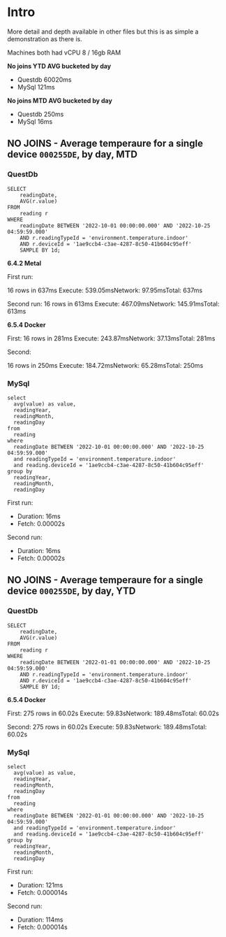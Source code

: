 # Intro

More detail and depth available in other files but this is as simple a demonstration as there is.

Machines both had vCPU 8 / 16gb RAM

**No joins YTD AVG bucketed by day**
- Questdb 60020ms
- MySql 121ms

**No joins MTD AVG bucketed by day**
- Questdb 250ms
- MySql 16ms

## NO JOINS - Average temperaure for a single device `000255DE`, by day, MTD

### QuestDb

```
SELECT
    readingDate,
    AVG(r.value)
FROM
    reading r
WHERE
    readingDate BETWEEN '2022-10-01 00:00:00.000' AND '2022-10-25 04:59:59.000'
    AND r.readingTypeId = 'environment.temperature.indoor'
    AND r.deviceId = '1ae9ccb4-c3ae-4287-8c50-41b604c95eff'
    SAMPLE BY 1d;

```

**6.4.2 Metal**

First run:

16 rows in 637ms
Execute: 539.05msNetwork: 97.95msTotal: 637ms

Second run:
16 rows in 613ms
Execute: 467.09msNetwork: 145.91msTotal: 613ms


**6.5.4 Docker**

First:
16 rows in 281ms
Execute: 243.87msNetwork: 37.13msTotal: 281ms


Second:

16 rows in 250ms
Execute: 184.72msNetwork: 65.28msTotal: 250ms


### MySql

```
select
  avg(value) as value,
  readingYear,
  readingMonth,
  readingDay
from
  reading
where
  readingDate BETWEEN '2022-10-01 00:00:00.000' AND '2022-10-25 04:59:59.000'
  and readingTypeId = 'environment.temperature.indoor'
  and reading.deviceId = '1ae9ccb4-c3ae-4287-8c50-41b604c95eff'
group by
  readingYear,
  readingMonth,
  readingDay

```

First run:
- Duration: 16ms
- Fetch: 0.00002s

Second run:
- Duration: 16ms
- Fetch: 0.00002s

## NO JOINS - Average temperaure for a single device `000255DE`, by day, YTD

### QuestDb

```
SELECT
    readingDate,
    AVG(r.value)
FROM
    reading r
WHERE
    readingDate BETWEEN '2022-01-01 00:00:00.000' AND '2022-10-25 04:59:59.000'
    AND r.readingTypeId = 'environment.temperature.indoor'
    AND r.deviceId = '1ae9ccb4-c3ae-4287-8c50-41b604c95eff'
    SAMPLE BY 1d;

```

**6.5.4 Docker**

First:
275 rows in 60.02s
Execute: 59.83sNetwork: 189.48msTotal: 60.02s

Second:
275 rows in 60.02s
Execute: 59.83sNetwork: 189.48msTotal: 60.02s


### MySql

```
select
  avg(value) as value,
  readingYear,
  readingMonth,
  readingDay
from
  reading
where
  readingDate BETWEEN '2022-01-01 00:00:00.000' AND '2022-10-25 04:59:59.000'
  and readingTypeId = 'environment.temperature.indoor'
  and reading.deviceId = '1ae9ccb4-c3ae-4287-8c50-41b604c95eff'
group by
  readingYear,
  readingMonth,
  readingDay

```

First run:
- Duration: 121ms
- Fetch: 0.000014s

Second run:
- Duration: 114ms
- Fetch: 0.000014s